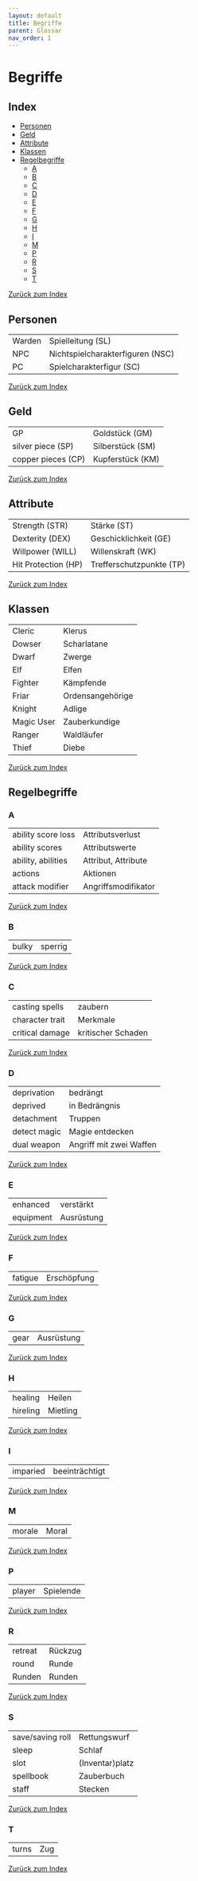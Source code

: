```yaml
---
layout: default
title: Begriffe
parent: Glossar
nav_order: 1
---
```


# Begriffe

## Index
- [Personen](#personen)
- [Geld](#geld)
- [Attribute](#attribute)
- [Klassen](#klassen)
- [Regelbegriffe](#regelbegriffe)
   - [A](#a)
   - [B](#b)
   - [C](#c)
   - [D](#d)
   - [E](#e)
   - [F](#f)
   - [G](#g)
   - [H](#h)
   - [I](#i)
   - [M](#m)
   - [P](#p)
   - [R](#r)
   - [S](#s)
   - [T](#t)

[Zurück zum Index](#index)
<p></p>

## Personen
<p></p>

|||
|------------------------|------------------------|
| Warden     | Spielleitung (SL)     |
| NPC     | Nichtspielcharakterfiguren (NSC)     |
| PC     | Spielcharakterfigur (SC)     |

[Zurück zum Index](#index)

## Geld

|||
|------------------------|------------------------|
| GP     | Goldstück (GM)     |
| silver piece (SP)     | Silberstück (SM)     |
| copper pieces (CP)     | Kupferstück (KM)     |

[Zurück zum Index](#index)
<p></p>

## Attribute

|||
|------------------------|------------------------|
| Strength (STR)     | Stärke (ST)     |
| Dexterity (DEX)     | Geschicklichkeit (GE)     |
| Willpower (WILL)     | Willenskraft (WK)     |
| Hit Protection (HP)     | Trefferschutzpunkte (TP)     |

[Zurück zum Index](#index)
<p></p>

## Klassen

|||
|------------------------|------------------------|
| Cleric     | Klerus     |
| Dowser     | Scharlatane     |
| Dwarf     | Zwerge     |
| Elf     | Elfen     |
| Fighter     | Kämpfende     |
| Friar     | Ordensangehörige     |
| Knight     | Adlige     |
| Magic User     | Zauberkundige     |
| Ranger     | Waldläufer     |
| Thief     | Diebe     |

[Zurück zum Index](#index)
<p></p>

## Regelbegriffe
### A

|||
|------------------------|------------------------|
| ability score loss     | Attributsverlust     |
| ability scores     | Attributswerte     |
| ability, abilities     | Attribut, Attribute     |
| actions     | Aktionen     |
| attack modifier     | Angriffsmodifikator     |

[Zurück zum Index](#index)
<p></p>

### B

|||
|------------------------|------------------------|
| bulky     | sperrig     |

[Zurück zum Index](#index)
<p></p>

### C

|||
|------------------------|------------------------|
| casting spells     | zaubern     |
| character trait     | Merkmale     |
| critical damage     | kritischer Schaden     |

[Zurück zum Index](#index)
<p></p>

### D

|||
|------------------------|------------------------|
| deprivation     | bedrängt     |
| deprived     | in Bedrängnis     |
| detachment     | Truppen     |
| detect magic     | Magie entdecken     |
| dual weapon     | Angriff mit zwei Waffen     |

[Zurück zum Index](#index)
<p></p>

### E

|||
|------------------------|------------------------|
| enhanced     | verstärkt     |
| equipment     | Ausrüstung     |

[Zurück zum Index](#index)
<p></p>

### F

|||
|------------------------|------------------------|
| fatigue     | Erschöpfung     |

[Zurück zum Index](#index)
<p></p>

### G

|||
|------------------------|------------------------|
| gear     | Ausrüstung     |

[Zurück zum Index](#index)
<p></p>

### H

|||
|------------------------|------------------------|
| healing     | Heilen     |
| hireling     | Mietling     |

[Zurück zum Index](#index)
<p></p>

### I

|||
|------------------------|------------------------|
| imparied     | beeinträchtigt     |

[Zurück zum Index](#index)
<p></p>

### M

|||
|------------------------|------------------------|
| morale     | Moral     |

[Zurück zum Index](#index)
<p></p>

### P

|||
|------------------------|------------------------|
| player     | Spielende     |

[Zurück zum Index](#index)
<p></p>

### R

|||
|------------------------|------------------------|
| retreat     | Rückzug     |
| round     | Runde     |
| Runden     | Runden     |

[Zurück zum Index](#index)
<p></p>

### S

|||
|------------------------|------------------------|
| save/saving roll     | Rettungswurf     |
| sleep     | Schlaf     |
| slot     | (Inventar)platz     |
| spellbook     | Zauberbuch     |
| staff     | Stecken     |

[Zurück zum Index](#index)
<p></p>

### T

|||
|------------------------|------------------------|
| turns     | Zug     |

[Zurück zum Index](#index)
<p></p>
